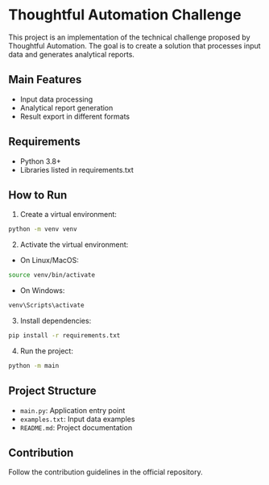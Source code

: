 # Thoughtful Automation Challenge

This project is an implementation of the technical challenge proposed by Thoughtful Automation. The goal is to create a solution that processes input data and generates analytical reports.

## Main Features

- Input data processing
- Analytical report generation
- Result export in different formats

## Requirements

- Python 3.8+
- Libraries listed in requirements.txt

## How to Run

1. Create a virtual environment:
```bash
python -m venv venv
```

2. Activate the virtual environment:
- On Linux/MacOS:
```bash
source venv/bin/activate
```
- On Windows:
```bash
venv\Scripts\activate
```

3. Install dependencies:
```bash
pip install -r requirements.txt
```

4. Run the project:
```bash
python -m main
```

## Project Structure

- `main.py`: Application entry point
- `examples.txt`: Input data examples
- `README.md`: Project documentation

## Contribution

Follow the contribution guidelines in the official repository.
